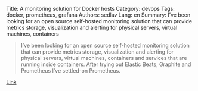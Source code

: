 Title: A monitoring solution for Docker hosts
Category: devops
Tags: docker, prometheus, grafana
Authors: sedlav
Lang: en
Summary: I’ve been looking for an open source self-hosted monitoring solution that can provide metrics storage, visualization and alerting for physical servers, virtual machines, containers

> I’ve been looking for an open source self-hosted monitoring solution that can provide metrics storage, visualization and alerting for physical servers, virtual machines, containers and services that are running inside containers. After trying out Elastic Beats, Graphite and Prometheus I’ve settled-on Prometheus.

[Link](https://stefanprodan.com/2016/a-monitoring-solution-for-docker-hosts-containers-and-containerized-services/)